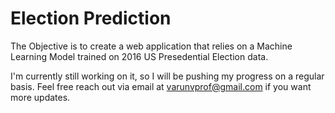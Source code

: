 # Election Prediction
The Objective is to create a web application that relies on a Machine Learning Model trained on 2016 US Presedential Election data.

I'm currently still working on it, so I will be pushing my progress on a regular basis. 
Feel free reach out via email at varunvprof@gmail.com if you want more updates.
